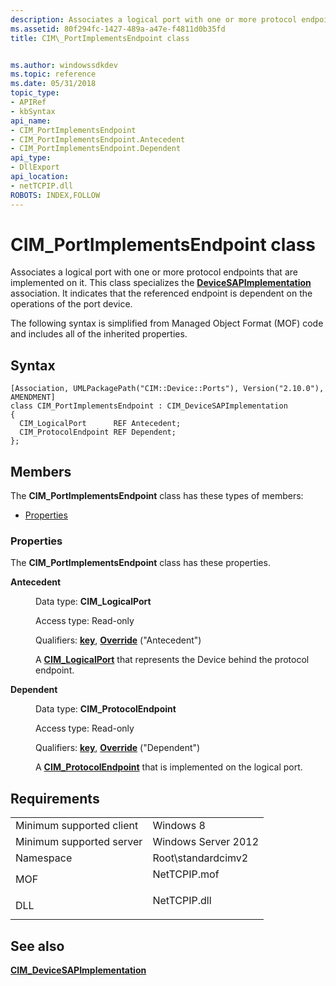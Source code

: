 ```yaml
---
description: Associates a logical port with one or more protocol endpoints that are implemented on it.
ms.assetid: 80f294fc-1427-489a-a47e-f4811d0b35fd
title: CIM\_PortImplementsEndpoint class


ms.author: windowssdkdev
ms.topic: reference
ms.date: 05/31/2018
topic_type: 
- APIRef
- kbSyntax
api_name: 
- CIM_PortImplementsEndpoint
- CIM_PortImplementsEndpoint.Antecedent
- CIM_PortImplementsEndpoint.Dependent
api_type: 
- DllExport
api_location: 
- netTCPIP.dll
ROBOTS: INDEX,FOLLOW
---
```


# CIM\_PortImplementsEndpoint class

Associates a logical port with one or more protocol endpoints that are implemented on it. This class specializes the [**DeviceSAPImplementation**](cim-devicesapimplementation.md) association. It indicates that the referenced endpoint is dependent on the operations of the port device.

The following syntax is simplified from Managed Object Format (MOF) code and includes all of the inherited properties.

## Syntax

``` syntax
[Association, UMLPackagePath("CIM::Device::Ports"), Version("2.10.0"), AMENDMENT]
class CIM_PortImplementsEndpoint : CIM_DeviceSAPImplementation
{
  CIM_LogicalPort      REF Antecedent;
  CIM_ProtocolEndpoint REF Dependent;
};
```

## Members

The **CIM\_PortImplementsEndpoint** class has these types of members:

-   [Properties](#properties)

### Properties

The **CIM\_PortImplementsEndpoint** class has these properties.

<dl> <dt>

**Antecedent**
</dt> <dd> <dl> <dt>

Data type: **CIM\_LogicalPort**
</dt> <dt>

Access type: Read-only
</dt> <dt>

Qualifiers: [**key**](/windows/win32/wmisdk/key-qualifier), [**Override**](/windows/win32/wmisdk/standard-qualifiers) ("Antecedent")
</dt> </dl>

A [**CIM\_LogicalPort**](cim-logicalport.md) that represents the Device behind the protocol endpoint.

</dd> <dt>

**Dependent**
</dt> <dd> <dl> <dt>

Data type: **CIM\_ProtocolEndpoint**
</dt> <dt>

Access type: Read-only
</dt> <dt>

Qualifiers: [**key**](/windows/win32/wmisdk/key-qualifier), [**Override**](/windows/win32/wmisdk/standard-qualifiers) ("Dependent")
</dt> </dl>

A [**CIM\_ProtocolEndpoint**](cim-protocolendpoint.md) that is implemented on the logical port.

</dd> </dl>

## Requirements



|                                     |                                                                                         |
|-------------------------------------|-----------------------------------------------------------------------------------------|
| Minimum supported client<br/> | Windows 8<br/>                                                                    |
| Minimum supported server<br/> | Windows Server 2012<br/>                                                          |
| Namespace<br/>                | Root\\standardcimv2<br/>                                                          |
| MOF<br/>                      | <dl> <dt>NetTCPIP.mof</dt> </dl> |
| DLL<br/>                      | <dl> <dt>NetTCPIP.dll</dt> </dl> |



## See also

<dl> <dt>

[**CIM\_DeviceSAPImplementation**](cim-devicesapimplementation.md)
</dt> </dl>

 

